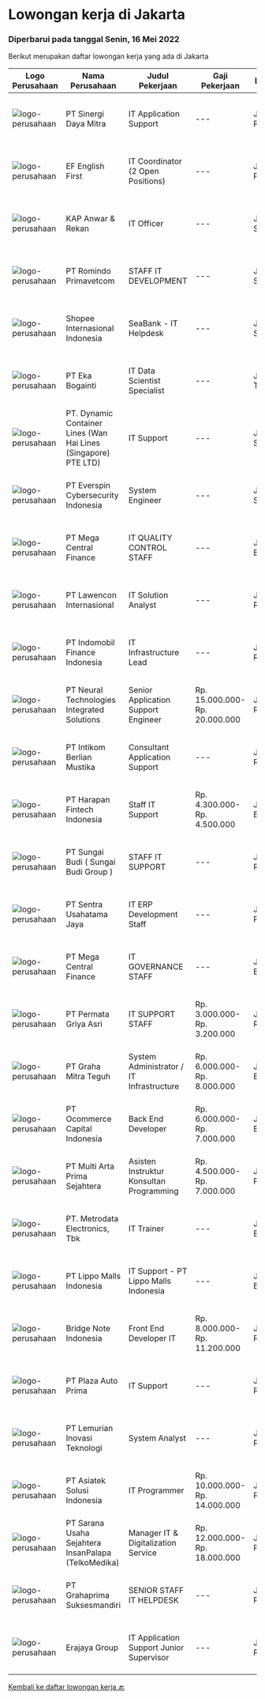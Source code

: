 
  # Lowongan kerja di Jakarta

  ### Diperbarui pada tanggal Senin, 16 Mei 2022

  Berikut merupakan daftar lowongan kerja yang ada di Jakarta

  |Logo Perusahaan | Nama Perusahaan | Judul Pekerjaan | Gaji Pekerjaan | Lokasi | Deskripsi | Tanggal diunggah | Pranala |
  | -------------- | --------------- | --------------- | --------- | --------- | -------------- | ------- | ----------- |
  |![logo-perusahaan](https://image-service-cdn.seek.com.au/fc74dda872268a411368ab1a78aee167b224f0b8/ee4dce1061f3f616224767ad58cb2fc751b8d2dc)|PT Sinergi Daya Mitra|IT Application Support|---|Jakarta Raya|Requirements: Candidates must possess at least Bachelor's Degree in Engineering (Computer/Telecommunication), Engineering (Others), Computer...|Jumat, 13 Mei 2022|https://www.jobstreet.co.id/id/job/it-application-support-3881767?token=0~0b863756-6d33-4603-8bb6-37b725f8fa6f&sectionRank=1&jobId=jobstreet-id-job-3881767|
|![logo-perusahaan](https://image-service-cdn.seek.com.au/732e89bbac2ed320b4adeb1be7c1a105ff4a173d/ee4dce1061f3f616224767ad58cb2fc751b8d2dc)|EF English First|IT Coordinator (2 Open Positions)|---|Jakarta Pusat|The IT Coordinator is a full-time position focused on ensuring the optimum delivery of IT services within EF Kids and Teens Indonesia scope of...|Jumat, 13 Mei 2022|https://www.jobstreet.co.id/id/job/it-coordinator-2-open-positions-3882043?token=0~0b863756-6d33-4603-8bb6-37b725f8fa6f&sectionRank=2&jobId=jobstreet-id-job-3882043|
|![logo-perusahaan](https://image-service-cdn.seek.com.au/d95a5c3b603f50c62aa19fd0cb028e1803c50a03/ee4dce1061f3f616224767ad58cb2fc751b8d2dc)|KAP Anwar & Rekan|IT Officer|---|Jakarta Selatan|Requirements: Had minimum Bachelor’s degree from Information Technology major or any relevant educational background Had experience on related...|Jumat, 13 Mei 2022|https://www.jobstreet.co.id/id/job/it-officer-3881350?token=0~0b863756-6d33-4603-8bb6-37b725f8fa6f&sectionRank=3&jobId=jobstreet-id-job-3881350|
|![logo-perusahaan](https://image-service-cdn.seek.com.au/d2c21d6df4c9039a7c9d99aee848ac7885f2a735/ee4dce1061f3f616224767ad58cb2fc751b8d2dc)|PT Romindo Primavetcom|STAFF IT DEVELOPMENT|---|Jakarta Selatan|Deskripsi Pekerjaan: Menunjang aktivitas perusahaan dengan membantu membuat serta mengembangakn program-program komputer sesuai dengan kebutuhan...|Minggu, 15 Mei 2022|https://www.jobstreet.co.id/id/job/staff-it-development-3872420?token=0~0b863756-6d33-4603-8bb6-37b725f8fa6f&sectionRank=4&jobId=jobstreet-id-job-3872420|
|![logo-perusahaan](https://image-service-cdn.seek.com.au/fdd388d7c0660b20f42d51ac7a110a26e88e3d6c/ee4dce1061f3f616224767ad58cb2fc751b8d2dc)|Shopee Internasional Indonesia|SeaBank - IT Helpdesk|---|Jakarta Selatan|Job Description: Provide day-to-day support to ensure the smooth running of the computers, network devices, printers as well as end-user's...|Jumat, 13 Mei 2022|https://www.jobstreet.co.id/id/job/seabank-it-helpdesk-3882534?token=0~0b863756-6d33-4603-8bb6-37b725f8fa6f&sectionRank=5&jobId=jobstreet-id-job-3882534|
|![logo-perusahaan](https://image-service-cdn.seek.com.au/a8c88aa809f828b2bd2df4fa571da200f519b585/ee4dce1061f3f616224767ad58cb2fc751b8d2dc)|PT Eka Bogainti|IT Data Scientist Specialist|---|Jakarta Timur|Memahami mengenai teknologi dan database di HokBen seperti DevOps, SQL Server dan Postgre. Melakukan Analisa dan Prediksi Bisnis dari seluruh data...|Minggu, 15 Mei 2022|https://www.jobstreet.co.id/id/job/it-data-scientist-specialist-3872575?token=0~0b863756-6d33-4603-8bb6-37b725f8fa6f&sectionRank=6&jobId=jobstreet-id-job-3872575|
|![logo-perusahaan](https://image-service-cdn.seek.com.au/b6bfcaa52d9b10b99ffb635f791012dfc3af5f7b/ee4dce1061f3f616224767ad58cb2fc751b8d2dc)|PT. Dynamic Container Lines  (Wan Hai Lines (Singapore) PTE LTD)|IT Support|---|Jakarta Selatan|Requirements: Age max 26 Bachelor Degree majoring from Information Engineering, System Information, Statistic Information &amp; Technology or...|Jumat, 13 Mei 2022|https://www.jobstreet.co.id/id/job/it-support-3881823?token=0~0b863756-6d33-4603-8bb6-37b725f8fa6f&sectionRank=7&jobId=jobstreet-id-job-3881823|
|![logo-perusahaan](https://image-service-cdn.seek.com.au/9161b226f1340772a7e944b2b9b93ce1ab59a2cb/ee4dce1061f3f616224767ad58cb2fc751b8d2dc)|PT Everspin Cybersecurity Indonesia|System Engineer|---|Jakarta Selatan|Requirements: Experienced as IT System Administrator or System Engineering for at least 3 years. Familiar or experience with UNIX platform (CentOS,...|Minggu, 15 Mei 2022|https://www.jobstreet.co.id/id/job/system-engineer-3872408?token=0~0b863756-6d33-4603-8bb6-37b725f8fa6f&sectionRank=8&jobId=jobstreet-id-job-3872408|
|![logo-perusahaan](https://image-service-cdn.seek.com.au/5a3af6aef73aefc68566a4c26b6f9b36cb214c9e/ee4dce1061f3f616224767ad58cb2fc751b8d2dc)|PT Mega Central Finance|IT QUALITY CONTROL STAFF|---|Jakarta Barat|Job Descriptions : Defining and classifying the severity of defects Inspecting documents Testing executable software. For example: module, unit,...|Sabtu, 14 Mei 2022|https://www.jobstreet.co.id/id/job/it-quality-control-staff-3872073?token=0~0b863756-6d33-4603-8bb6-37b725f8fa6f&sectionRank=9&jobId=jobstreet-id-job-3872073|
|![logo-perusahaan](https://image-service-cdn.seek.com.au/79dc9f0c24d7026a0ad624b37c955b3c540c662f/ee4dce1061f3f616224767ad58cb2fc751b8d2dc)|PT Lawencon Internasional|IT Solution Analyst|---|Jakarta Raya|Collecting, analyze requirements and confirm the functional requirements of the system to be developed Prepare documentation related to system...|Minggu, 15 Mei 2022|https://www.jobstreet.co.id/id/job/it-solution-analyst-3872675?token=0~0b863756-6d33-4603-8bb6-37b725f8fa6f&sectionRank=10&jobId=jobstreet-id-job-3872675|
|![logo-perusahaan](https://image-service-cdn.seek.com.au/9fe1866d24bd4a57073a93101a30130151e440f7/ee4dce1061f3f616224767ad58cb2fc751b8d2dc)|PT Indomobil Finance Indonesia|IT Infrastructure Lead|---|Jakarta Raya|Duties and responsibilities: Plan, direct and design Indomobil Finance's IT infrastructure. Managing the team for network and hardware maintenance of...|Jumat, 13 Mei 2022|https://www.jobstreet.co.id/id/job/it-infrastructure-lead-3882068?token=0~0b863756-6d33-4603-8bb6-37b725f8fa6f&sectionRank=11&jobId=jobstreet-id-job-3882068|
|![logo-perusahaan](https://image-service-cdn.seek.com.au/31f5e913c0d413fa47272e2a0040ab75c70d1a60/ee4dce1061f3f616224767ad58cb2fc751b8d2dc)|PT Neural Technologies Integrated Solutions|Senior Application Support Engineer|Rp. 15.000.000-Rp. 20.000.000|Jakarta Raya|Kandidat harus memiliki setidaknya Gelar Sarjana di Teknik (Komputer/Telekomunikasi). Bahasa yang harus dimiliki: English Memiliki 5 tahun pengalaman...|Minggu, 15 Mei 2022|https://www.jobstreet.co.id/id/job/senior-application-support-engineer-3872817?token=0~0b863756-6d33-4603-8bb6-37b725f8fa6f&sectionRank=12&jobId=jobstreet-id-job-3872817|
|![logo-perusahaan](https://image-service-cdn.seek.com.au/ea5f264702bab5af336fb703e911912eeb350135/ee4dce1061f3f616224767ad58cb2fc751b8d2dc)|PT Intikom Berlian Mustika|Consultant Application Support|---|Jakarta Raya|Conduct system implementation based on the project plan: Conduct requirement analysis  Develop documentation (Business Blueprint, Program...|Minggu, 15 Mei 2022|https://www.jobstreet.co.id/id/job/consultant-application-support-3871101?token=0~0b863756-6d33-4603-8bb6-37b725f8fa6f&sectionRank=13&jobId=jobstreet-id-job-3871101|
|![logo-perusahaan](https://image-service-cdn.seek.com.au/19cb3dca6bc87b2b6b2fa8567005a352be0b58f7/ee4dce1061f3f616224767ad58cb2fc751b8d2dc)|PT Harapan Fintech Indonesia|Staff IT Support|Rp. 4.300.000-Rp. 4.500.000|Jakarta Barat|Deskripsi Pekerjaan: Bertanggung jawab pada instalasi dan maintenance IT hardware, software,aplikasi, jaringan, dan printer Memprioritaskan dan...|Rabu, 11 Mei 2022|https://www.jobstreet.co.id/id/job/staff-it-support-3879112?token=0~0b863756-6d33-4603-8bb6-37b725f8fa6f&sectionRank=14&jobId=jobstreet-id-job-3879112|
|![logo-perusahaan](https://image-service-cdn.seek.com.au/1515eab9931f76d04ca977d4b66ce693464ddab4/ee4dce1061f3f616224767ad58cb2fc751b8d2dc)|PT Sungai Budi ( Sungai Budi Group )|STAFF IT SUPPORT|---|Jakarta Raya|Deskripsi Pekerjaan: Bertanggung jawab pada instalasi dan maintenance IT hardware, software,aplikasi, jaringan, dan printer Memprioritaskan dan...|Rabu, 11 Mei 2022|https://www.jobstreet.co.id/id/job/staff-it-support-3877735?token=0~0b863756-6d33-4603-8bb6-37b725f8fa6f&sectionRank=15&jobId=jobstreet-id-job-3877735|
|![logo-perusahaan](https://image-service-cdn.seek.com.au/1f7335e345595fd5881158c077f63658043db7be/ee4dce1061f3f616224767ad58cb2fc751b8d2dc)|PT Sentra Usahatama Jaya|IT ERP Development Staff|---|Jakarta Pusat|Requirements: Candidate must possess a Bachelor's Degree in Information Technology, Computer Engineering, or equivalent At least 1 - 2 years of...|Sabtu, 14 Mei 2022|https://www.jobstreet.co.id/id/job/it-erp-development-staff-3871872?token=0~0b863756-6d33-4603-8bb6-37b725f8fa6f&sectionRank=16&jobId=jobstreet-id-job-3871872|
|![logo-perusahaan](https://image-service-cdn.seek.com.au/5a3af6aef73aefc68566a4c26b6f9b36cb214c9e/ee4dce1061f3f616224767ad58cb2fc751b8d2dc)|PT Mega Central Finance|IT GOVERNANCE STAFF|---|Jakarta Barat|Job Descriptions : Establish and develop appropriate policies, procedures, and practices concerning governance functions Ensure and Monitor practical...|Sabtu, 14 Mei 2022|https://www.jobstreet.co.id/id/job/it-governance-staff-3872069?token=0~0b863756-6d33-4603-8bb6-37b725f8fa6f&sectionRank=17&jobId=jobstreet-id-job-3872069|
|![logo-perusahaan](https://i.ibb.co/sqvTCh9/112815900-stock-vector-no-image-available-icon-flat-vector.webp)|PT Permata Griya Asri|IT SUPPORT STAFF|Rp. 3.000.000-Rp. 3.200.000|Jakarta Raya|Job Deskripsi: ·        Mempunyai keahlian dalam memperbaiki perangkat komputer yang rusak, Melakukan instalasi ke komputer yang digunakan bekerja...|Kamis, 12 Mei 2022|https://www.jobstreet.co.id/id/job/it-support-staff-3880594?token=0~0b863756-6d33-4603-8bb6-37b725f8fa6f&sectionRank=18&jobId=jobstreet-id-job-3880594|
|![logo-perusahaan](https://image-service-cdn.seek.com.au/db3a65185da6618f39f935453e53655ad56acb14/ee4dce1061f3f616224767ad58cb2fc751b8d2dc)|PT Graha Mitra Teguh|System Administrator / IT Infrastructure|Rp. 6.000.000-Rp. 8.000.000|Jakarta Barat|Tanggung Jawab: Memastikan Jaringan internal kantor dan Internet berjalan dengan baik. Memastikan Infrastruktur dan segala penunjangnya berjalan...|Jumat, 13 Mei 2022|https://www.jobstreet.co.id/id/job/system-administrator-it-infrastructure-3882513?token=0~0b863756-6d33-4603-8bb6-37b725f8fa6f&sectionRank=19&jobId=jobstreet-id-job-3882513|
|![logo-perusahaan](https://image-service-cdn.seek.com.au/c2c03a6d599a774a50eead0fa41300990b0b95b8/ee4dce1061f3f616224767ad58cb2fc751b8d2dc)|PT Ocommerce Capital Indonesia|Back End Developer|Rp. 6.000.000-Rp. 7.000.000|Jakarta Barat|Menguasai mengenai hardware, software, network...|Sabtu, 14 Mei 2022|https://www.jobstreet.co.id/id/job/back-end-developer-3872081?token=0~0b863756-6d33-4603-8bb6-37b725f8fa6f&sectionRank=20&jobId=jobstreet-id-job-3872081|
|![logo-perusahaan](https://image-service-cdn.seek.com.au/b44c3829bae9a530d5067d865bd6abd746c44067/ee4dce1061f3f616224767ad58cb2fc751b8d2dc)|PT Multi Arta Prima Sejahtera|Asisten Instruktur Konsultan Programming|Rp. 4.500.000-Rp. 7.000.000|Jakarta Pusat|Dibutuhkan Konsultan Programming , mampu dalam bidang html css, laravel, back end front end, react js dllJadwal kerja :Selasa - jumat 13.00 -...|Minggu, 15 Mei 2022|https://www.jobstreet.co.id/id/job/asisten-instruktur-konsultan-programming-3872828?token=0~0b863756-6d33-4603-8bb6-37b725f8fa6f&sectionRank=21&jobId=jobstreet-id-job-3872828|
|![logo-perusahaan](https://image-service-cdn.seek.com.au/0d75518309b56a3cff39daa569b0ba02cc7a22f2/ee4dce1061f3f616224767ad58cb2fc751b8d2dc)|PT. Metrodata Electronics, Tbk|IT Trainer|---|Jakarta Barat|We are looking for an experienced IT Trainer to join our team. If you have excellent programming skills and a passion for developing applications or...|Jumat, 13 Mei 2022|https://www.jobstreet.co.id/id/job/it-trainer-3869848?token=0~0b863756-6d33-4603-8bb6-37b725f8fa6f&sectionRank=22&jobId=jobstreet-id-job-3869848|
|![logo-perusahaan](https://image-service-cdn.seek.com.au/58b572149212cc87eaf655a468c6066bc3f0c081/ee4dce1061f3f616224767ad58cb2fc751b8d2dc)|PT Lippo Malls Indonesia|IT Support - PT Lippo Malls Indonesia|---|Jakarta Barat|Job Role:Involving the application of information technology knowledge and information technology techniques and principles for the development or...|Kamis, 12 Mei 2022|https://www.jobstreet.co.id/id/job/it-support-pt-lippo-malls-indonesia-3879921?token=0~0b863756-6d33-4603-8bb6-37b725f8fa6f&sectionRank=23&jobId=jobstreet-id-job-3879921|
|![logo-perusahaan](https://image-service-cdn.seek.com.au/7e43823972bbecac8bda009a03e2a160fd95a5a1/ee4dce1061f3f616224767ad58cb2fc751b8d2dc)|Bridge Note Indonesia|Front End Developer IT|Rp. 8.000.000-Rp. 11.200.000|Jakarta Raya|Job Description Interpret graphic visual or interaction design. Create visually appealing web pages or interfaces. Create, edit, or modify templates...|Minggu, 15 Mei 2022|https://www.jobstreet.co.id/id/job/front-end-developer-it-3872554?token=0~0b863756-6d33-4603-8bb6-37b725f8fa6f&sectionRank=24&jobId=jobstreet-id-job-3872554|
|![logo-perusahaan](https://image-service-cdn.seek.com.au/3b34c009b23064920b5f6048851115c7368549e7/ee4dce1061f3f616224767ad58cb2fc751b8d2dc)|PT Plaza Auto Prima|IT Support|---|Jakarta Raya|Usia Maksimal 30 tahun Pendidikan Minimal S1 Teknik Informatika / Teknik Komputer / Electrical Engineering (Minimum IPK 3.00) Minimal memiliki 1 tahun...|Kamis, 12 Mei 2022|https://www.jobstreet.co.id/id/job/it-support-3880548?token=0~0b863756-6d33-4603-8bb6-37b725f8fa6f&sectionRank=25&jobId=jobstreet-id-job-3880548|
|![logo-perusahaan](https://i.ibb.co/sqvTCh9/112815900-stock-vector-no-image-available-icon-flat-vector.webp)|PT Lemurian Inovasi Teknologi|System Analyst|---|Jakarta Raya|We are looking for an experienced System Analyst for the development, maintenance, troubleshooting of the company’s technology infrastructure, and...|Minggu, 15 Mei 2022|https://www.jobstreet.co.id/id/job/system-analyst-3871092?token=0~0b863756-6d33-4603-8bb6-37b725f8fa6f&sectionRank=26&jobId=jobstreet-id-job-3871092|
|![logo-perusahaan](https://image-service-cdn.seek.com.au/b950a3c6641a9647707ec241feae0d8f1d996d62/ee4dce1061f3f616224767ad58cb2fc751b8d2dc)|PT Asiatek Solusi Indonesia|IT Programmer|Rp. 10.000.000-Rp. 14.000.000|Jakarta Raya|RESPONSIBILITIES: Main focus on coding and debugging Writing reusable, testable, and efficient code Design and implementation of low-latency,...|Jumat, 13 Mei 2022|https://www.jobstreet.co.id/id/job/it-programmer-3882927?token=0~0b863756-6d33-4603-8bb6-37b725f8fa6f&sectionRank=27&jobId=jobstreet-id-job-3882927|
|![logo-perusahaan](https://image-service-cdn.seek.com.au/8cc03c9113cd43ad3bdfc2e5b250f0961350bd2f/ee4dce1061f3f616224767ad58cb2fc751b8d2dc)|PT Sarana Usaha Sejahtera InsanPalapa (TelkoMedika)|Manager IT & Digitalization Service|Rp. 12.000.000-Rp. 18.000.000|Jakarta Pusat|Kualifikasi: Usia Maksimal 40 Tahun Pendidikan minimal S1 Teknik Informatika, Software Engineering, Teknik Sistem Informasi atau jurusan lain yang...|Jumat, 13 Mei 2022|https://www.jobstreet.co.id/id/job/manager-it-digitalization-service-3882366?token=0~0b863756-6d33-4603-8bb6-37b725f8fa6f&sectionRank=28&jobId=jobstreet-id-job-3882366|
|![logo-perusahaan](https://image-service-cdn.seek.com.au/03f3bcf570b521b3412d9dad2ae63a088705129b/ee4dce1061f3f616224767ad58cb2fc751b8d2dc)|PT Grahaprima Suksesmandiri|SENIOR STAFF IT HELPDESK|---|Jakarta Pusat|Kualifikasi: Usia maksimal 35 Tahun Pendidikan S1 (Ilmu Komputer, Teknologi Informasi/Informatika) Pengalaman Minimal 3 tahun pada posisi atau jabatan...|Jumat, 13 Mei 2022|https://www.jobstreet.co.id/id/job/senior-staff-it-helpdesk-3882263?token=0~0b863756-6d33-4603-8bb6-37b725f8fa6f&sectionRank=29&jobId=jobstreet-id-job-3882263|
|![logo-perusahaan](https://image-service-cdn.seek.com.au/1a2c5a4ce6128662ea32374602a92543f60d4144/ee4dce1061f3f616224767ad58cb2fc751b8d2dc)|Erajaya Group|IT Application Support Junior Supervisor|---|Jakarta Raya|Tugas dan Tanggung Jawab:  Melakukan instalasi dan konfigurasi aplikasi (yang telah di serahterimakan dari BA &amp; Development ke Team Application...|Kamis, 12 Mei 2022|https://www.jobstreet.co.id/id/job/it-application-support-junior-supervisor-3879853?token=0~0b863756-6d33-4603-8bb6-37b725f8fa6f&sectionRank=30&jobId=jobstreet-id-job-3879853|


  [Kembali ke daftar lowongan kerja 🔙](../README.md#daftar-lowongan-kerja)
  